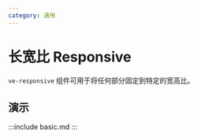 ```yaml
---
category: 通用
---
```


# 长宽比 Responsive

`ve-responsive` 组件可用于将任何部分固定到特定的宽高比。

## 演示

:::include
basic.md
:::